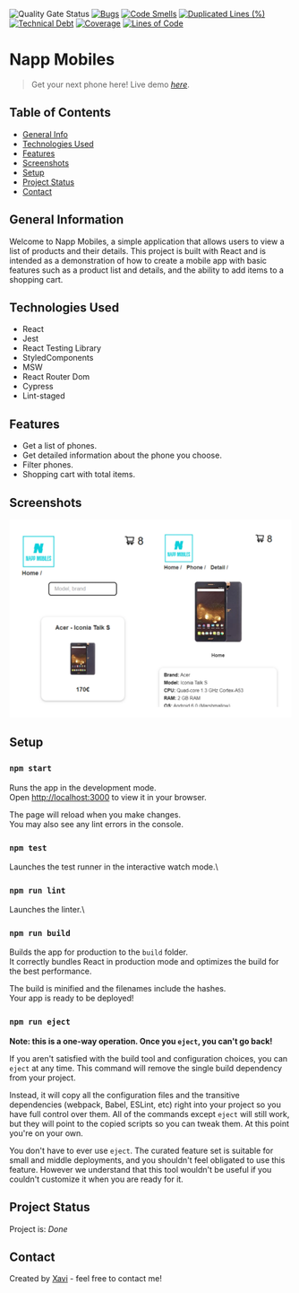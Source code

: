 ![Quality Gate Status](https://sonarcloud.io/api/project_badges/measure?project=pastordesoles_napp-mobiles-xsb&metric=alert_status) [![Bugs](https://sonarcloud.io/api/project_badges/measure?project=pastordesoles_napp-mobiles-xsb&metric=bugs)](https://sonarcloud.io/summary/new_code?id=pastordesoles_napp-mobiles-xsb) [![Code Smells](https://sonarcloud.io/api/project_badges/measure?project=pastordesoles_napp-mobiles-xsb&metric=code_smells)](https://sonarcloud.io/summary/new_code?id=pastordesoles_napp-mobiles-xsb) [![Duplicated Lines (%)](https://sonarcloud.io/api/project_badges/measure?project=pastordesoles_napp-mobiles-xsb&metric=duplicated_lines_density)](https://sonarcloud.io/summary/new_code?id=pastordesoles_napp-mobiles-xsb) [![Technical Debt](https://sonarcloud.io/api/project_badges/measure?project=pastordesoles_napp-mobiles-xsb&metric=sqale_index)](https://sonarcloud.io/summary/new_code?id=pastordesoles_napp-mobiles-xsb) [![Coverage](https://sonarcloud.io/api/project_badges/measure?project=pastordesoles_napp-mobiles-xsb&metric=coverage)](https://sonarcloud.io/summary/new_code?id=pastordesoles_napp-mobiles-xsb) [![Lines of Code](https://sonarcloud.io/api/project_badges/measure?project=pastordesoles_napp-mobiles-xsb&metric=ncloc)](https://sonarcloud.io/summary/new_code?id=pastordesoles_napp-mobiles-xsb)

# Napp Mobiles

> Get your next phone here!
> Live demo [_here_](https://napp-mobiles-xsb.netlify.app/). <!-- If you have the project hosted somewhere, include the link here. -->

## Table of Contents

- [General Info](#general-information)
- [Technologies Used](#technologies-used)
- [Features](#features)
- [Screenshots](#screenshots)
- [Setup](#setup)
- [Project Status](#project-status)
- [Contact](#contact)
<!-- * [License](#license) -->

## General Information

Welcome to Napp Mobiles, a simple application that allows users to view a list of products and their details. This project is built with React and is intended as a demonstration of how to create a mobile app with basic features such as a product list and details, and the ability to add items to a shopping cart.

## Technologies Used

- React
- Jest
- React Testing Library
- StyledComponents
- MSW
- React Router Dom
- Cypress
- Lint-staged

## Features

- Get a list of phones.
- Get detailed information about the phone you choose.
- Filter phones.
- Shopping cart with total items.

## Screenshots

![Screenshots](public/images/readme-pictures-nappmobiles.webp)

## Setup

### `npm start`

Runs the app in the development mode.\
Open [http://localhost:3000](http://localhost:3000) to view it in your browser.

The page will reload when you make changes.\
You may also see any lint errors in the console.

### `npm test`

Launches the test runner in the interactive watch mode.\

### `npm run lint`

Launches the linter.\

### `npm run build`

Builds the app for production to the `build` folder.\
It correctly bundles React in production mode and optimizes the build for the best performance.

The build is minified and the filenames include the hashes.\
Your app is ready to be deployed!

### `npm run eject`

**Note: this is a one-way operation. Once you `eject`, you can't go back!**

If you aren't satisfied with the build tool and configuration choices, you can `eject` at any time. This command will remove the single build dependency from your project.

Instead, it will copy all the configuration files and the transitive dependencies (webpack, Babel, ESLint, etc) right into your project so you have full control over them. All of the commands except `eject` will still work, but they will point to the copied scripts so you can tweak them. At this point you're on your own.

You don't have to ever use `eject`. The curated feature set is suitable for small and middle deployments, and you shouldn't feel obligated to use this feature. However we understand that this tool wouldn't be useful if you couldn't customize it when you are ready for it.

## Project Status

Project is: _Done_

## Contact

Created by [Xavi](https://www.linkedin.com/in/xaviersansb/) - feel free to contact me!
